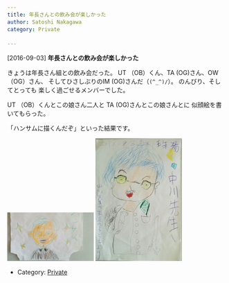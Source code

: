 ```yaml
---
title: 年長さんとの飲み会が楽しかった
author: Satoshi Nakagawa
category: Private

---
```


[2016-09-03] **年長さんとの飲み会が楽しかった** 

 きょうは年長さん組との飲み会だった。
UT （OB）くん、TA (OG)さん、OW （OG）さん、
そしてひさしぶりのIM (OG)さんだ（`(^_^)/`）。
のんびり、そしてとっても
楽しく過ごせるメンバーでした。

 UT （OB）くんとこの娘さん二人と
TA (OG)さんとこの娘さんとに
似顔絵を書いてもらった。

 「ハンサムに描くんだぞ」といった結果です。

<a href="/pict/2016-09-03-pict-1.jpg"><img src="/pict/2016-09-03-pict-1.jpg" alt="" width="200"/></a>
<a href="/pict/2016-09-03-pict-2.jpg"><img src="/pict/2016-09-03-pict-2.jpg" alt="" width="200"/></a>

- Category: [Private](https://merapano.github.io/categories.html#Private)

